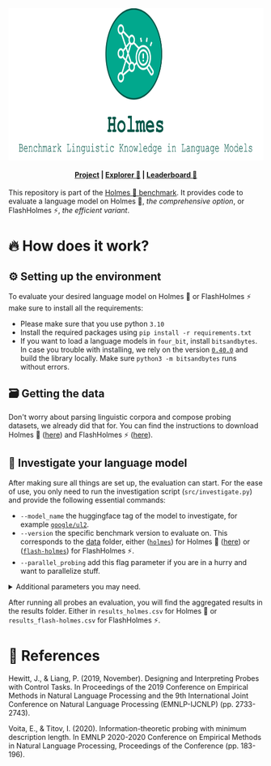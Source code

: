 <div align="center">
<img style="vertical-align:middle" height="300" src="logo.svg" />
</div>

<h4 align="center">
    <p>
        <a href="https://holmes-benchmark.github.io/">Project</a> |
        <a href="https://holmes-explorer.streamlit.app/">Explorer 🔎</a> |
        <a href="https://holmes-leaderboard.streamlit.app/">Leaderboard 🚀</a>
    <p>
</h4>

This repository is part of the [Holmes 🔎 benchmark](https://holmes-benchmark.github.io).
It provides code to evaluate a language model on Holmes 🔎, _the comprehensive option_, or FlashHolmes ⚡, _the efficient variant_.


# 🔥 How does it work?


## ⚙️ Setting up the environment
To evaluate your desired language model on Holmes 🔎 or FlashHolmes ⚡ make sure to install all the requirements:
* Please make sure that you use python `3.10`
* Install the required packages using `pip install -r requirements.txt`
* If you want to load a language models in `four_bit`, install `bitsandbytes`. In case you trouble with installing, we rely on the version [`0.40.0`](https://github.com/TimDettmers/bitsandbytes/tree/0.40.0) and build the library locally. Make sure `python3 -m bitsandbytes` runs without errors.

## 🗃️ Getting the data
Don't worry about parsing linguistic corpora and compose probing datasets, we already did that for.
You can find the instructions to download Holmes 🔎 ([here](data/holmes/README.md)) and FlashHolmes ⚡ ([here](data/flash-holmes/README.md)).

## 🔎 Investigate your language model
After making sure all things are set up, the evaluation can start. 
For the ease of use, you only need to run the investigation script (`src/investigate.py`) and provide the following essential commands:
* `--model_name` the huggingface tag of the model to investigate, for example [`google/ul2`](https://huggingface.co/google/ul2).
* `--version` the specific benchmark version to evaluate on. This corresponds to the [data](data) folder, either ([`holmes`](data/holmes)) for Holmes 🔎 ([here](data/holmes/README.md)) or ([`flash-holmes`](data/flash-holmes)) for FlashHolmes ⚡.
* `--parallel_probing` add this flag parameter if you are in a hurry and want to parallelize stuff.

<details>
<summary>Additional parameters you may need.</summary>

* `--dump_folder` (default `./dumps`) the folder to save the encoded probing datasets. 
* `--force_encoding` add this flag parameter if you want to replace the dumped encodings of the probing dataset. Otherwise, we skip probing datasets when they are already encoded.
* `--model_precision` (default `full`) this specifies the precision to use when loading the language model, either `full`, `half`, or `four_bit`. Make sure to install `bitsandbytes` when you want to use `four_bit`.
* `--encoding_batch_size` (default `10`) the batch size when we encode the probing datasets. Lower this if you encounter out-of-memory errors on the GPU.
* `--in_filter` (default ``) define a string filter to only consider probing datasets matching this filter. For example, when setting to `rst`, we only consider probing datasets like `rst-edu-depth`
* `--control_task_types` (default `none`) whether to apply specific control tasks ([Hewitt et al., 2019](https://aclanthology.org/D19-1275/): `none` no control task is applied, `perm` input words will be shuffled randomly, `rand-weights` run the probes with random language model weights, and `randomoization` run the probes with randomized labels.
* `--run_probe` (default `True`) run the default linear probe. 
* `--run_mdl_probe` (default `False`) run the probe including minimal description length as in [Voita and Titov, 2020](https://aclanthology.org/2020.emnlp-main.14/)
* `--num_hidden_layers` (default `0`) hidden layers to consider within the probe. For example, with `0,1` we evaluate the probes once with none (linear model) and once with one intermediate layer (MLP). 
* `--seeds` (default `0,1,2,3,4`) seeds to consider when probing. With `0,1,2,3,4`, we run every probe five time using these seeds. 
* `--results_folder` (default `./results`) the folder to save the probing results.
* `--force_probing` add this flag parameter if you want to re-probe and replace already evaluated probing datasets. Otherwise, we skip already probed datasets.
* `--dump_preds` use this flag parameter and we will dump instance level prediction of every probe for all probing datasets.
</details>

After running all probes an evaluation, you will find the aggregated results in the results folder. Either in `results_holmes.csv` for Holmes 🔎 or `results_flash-holmes.csv` for FlashHolmes ⚡.


# 📖 References

Hewitt, J., & Liang, P. (2019, November). Designing and Interpreting Probes with Control Tasks. In Proceedings of the 2019 Conference on Empirical Methods in Natural Language Processing and the 9th International Joint Conference on Natural Language Processing (EMNLP-IJCNLP) (pp. 2733-2743).

Voita, E., & Titov, I. (2020). Information-theoretic probing with minimum description length. In EMNLP 2020-2020 Conference on Empirical Methods in Natural Language Processing, Proceedings of the Conference (pp. 183-196).
